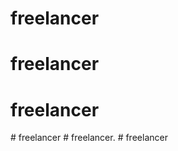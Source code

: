 # freelancer
# freelancer
# freelancer
#   f r e e l a n c e r  
 #   f r e e l a n c e r .  
 # freelancer
